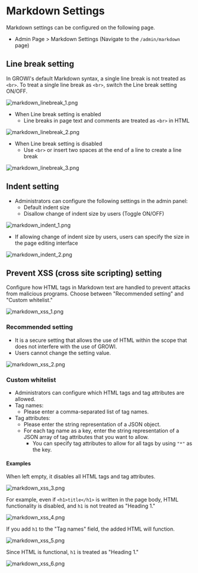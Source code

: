 # Markdown Settings

Markdown settings can be configured on the following page.

- Admin Page > Markdown Settings (Navigate to the `/admin/markdown` page)

## Line break setting

In GROWI's default Markdown syntax, a single line break is not treated as `<br>`.
To treat a single line break as `<br>`, switch the Line break setting ON/OFF.

<img :src="$withBase('/assets/images/en/markdown_linebreak_1.png')" alt="markdown_linebreak_1.png">

- When Line break setting is enabled
  - Line breaks in page text and comments are treated as `<br>` in HTML

<img :src="$withBase('/assets/images/en/markdown_linebreak_2.png')" alt="markdown_linebreak_2.png">

- When Line break setting is disabled
  - Use `<br>` or insert two spaces at the end of a line to create a line break

<img :src="$withBase('/assets/images/en/markdown_linebreak_3.png')" alt="markdown_linebreak_3.png">

## Indent setting

- Administrators can configure the following settings in the admin panel:
  - Default indent size
  - Disallow change of indent size by users (Toggle ON/OFF)

<img :src="$withBase('/assets/images/en/markdown_indent_1.png')" alt="markdown_indent_1.png">

- If allowing change of indent size by users, users can specify the size in the page editing interface

<img :src="$withBase('/assets/images/en/markdown_indent_2.png')" alt="markdown_indent_2.png">


## Prevent XSS (cross site scripting) setting

Configure how HTML tags in Markdown text are handled to prevent attacks from malicious programs. Choose between "Recommended setting" and "Custom whitelist."

<img :src="$withBase('/assets/images/en/markdown_xss_1.png')" alt="markdown_xss_1.png">

### Recommended setting


- It is a secure setting that allows the use of HTML within the scope that does not interfere with the use of GROWI.
- Users cannot change the setting value.


<img :src="$withBase('/assets/images/en/markdown_xss_2.png')" alt="markdown_xss_2.png">

### Custom whitelist

- Administrators can configure which HTML tags and tag attributes are allowed.
- Tag names:
  - Please enter a comma-separated list of tag names.
- Tag attributes:
  - Please enter the string representation of a JSON object.
  - For each tag name as a key, enter the string representation of a JSON array of tag attributes that you want to allow.
    - You can specify tag attributes to allow for all tags by using `"*"` as the key.

#### Examples

When left empty, it disables all HTML tags and tag attributes.

<img :src="$withBase('/assets/images/en/markdown_xss_3.png')" alt="markdown_xss_3.png">

For example, even if `<h1>title</h1>` is written in the page body, HTML functionality is disabled, and `h1` is not treated as "Heading 1."

<img :src="$withBase('/assets/images/en/markdown_xss_4.png')" alt="markdown_xss_4.png">

If you add `h1` to the "Tag names" field, the added HTML will function.

<img :src="$withBase('/assets/images/en/markdown_xss_5.png')" alt="markdown_xss_5.png">

Since HTML is functional, `h1` is treated as "Heading 1."

<img :src="$withBase('/assets/images/en/markdown_xss_6.png')" alt="markdown_xss_6.png">
